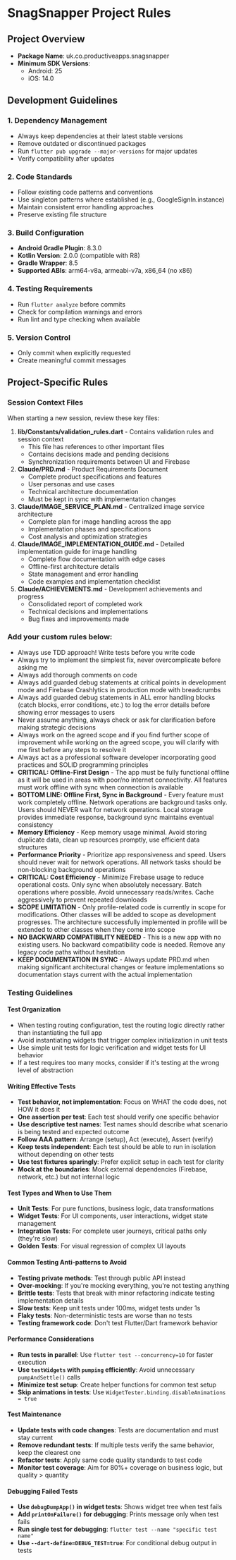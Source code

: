# SnagSnapper Project Rules

## Project Overview
- **Package Name**: uk.co.productiveapps.snagsnapper
- **Minimum SDK Versions**: 
  - Android: 25
  - iOS: 14.0

## Development Guidelines

### 1. Dependency Management
- Always keep dependencies at their latest stable versions
- Remove outdated or discontinued packages
- Run `flutter pub upgrade --major-versions` for major updates
- Verify compatibility after updates

### 2. Code Standards
- Follow existing code patterns and conventions
- Use singleton patterns where established (e.g., GoogleSignIn.instance)
- Maintain consistent error handling approaches
- Preserve existing file structure

### 3. Build Configuration
- **Android Gradle Plugin**: 8.3.0
- **Kotlin Version**: 2.0.0 (compatible with R8)
- **Gradle Wrapper**: 8.5
- **Supported ABIs**: arm64-v8a, armeabi-v7a, x86_64 (no x86)

### 4. Testing Requirements
- Run `flutter analyze` before commits
- Check for compilation warnings and errors
- Run lint and type checking when available

### 5. Version Control
- Only commit when explicitly requested
- Create meaningful commit messages

## Project-Specific Rules

### Session Context Files
When starting a new session, review these key files:
1. **lib/Constants/validation_rules.dart** - Contains validation rules and session context
   - This file has references to other important files
   - Contains decisions made and pending decisions
   - Synchronization requirements between UI and Firebase
2. **Claude/PRD.md** - Product Requirements Document
   - Complete product specifications and features
   - User personas and use cases
   - Technical architecture documentation
   - Must be kept in sync with implementation changes
3. **Claude/IMAGE_SERVICE_PLAN.md** - Centralized image service architecture
   - Complete plan for image handling across the app
   - Implementation phases and specifications
   - Cost analysis and optimization strategies
4. **Claude/IMAGE_IMPLEMENTATION_GUIDE.md** - Detailed implementation guide for image handling
   - Complete flow documentation with edge cases
   - Offline-first architecture details
   - State management and error handling
   - Code examples and implementation checklist
5. **Claude/ACHIEVEMENTS.md** - Development achievements and progress
   - Consolidated report of completed work
   - Technical decisions and implementations
   - Bug fixes and improvements made

### Add your custom rules below:
<!-- Add any specific rules or guidelines for this project -->
- Always use TDD approach! Write tests before you write code
- Always try to implement the simplest fix, never overcomplicate before asking me
- Always add thorough comments on code
- Always add guarded debug statements at critical points in development mode and Firebase Crashlytics in production mode with breadcrumbs
- Always add guarded debug statements in ALL error handling blocks (catch blocks, error conditions, etc.) to log the error details before showing error messages to users
- Never assume anything, always check or ask for clarification before making strategic decisions
- Always work on the agreed scope and if you find further scope of improvement while working on the agreed scope, you will clarify with me first before any steps to resolve it
- Always act as a professional software developer incorporating good practices and SOLID programming principles
- **CRITICAL: Offline-First Design** - The app must be fully functional offline as it will be used in areas with poor/no internet connectivity. All features must work offline with sync when connection is available
- **BOTTOM LINE: Offline First, Sync in Background** - Every feature must work completely offline. Network operations are background tasks only. Users should NEVER wait for network operations. Local storage provides immediate response, background sync maintains eventual consistency
- **Memory Efficiency** - Keep memory usage minimal. Avoid storing duplicate data, clean up resources promptly, use efficient data structures
- **Performance Priority** - Prioritize app responsiveness and speed. Users should never wait for network operations. All network tasks should be non-blocking background operations
- **CRITICAL: Cost Efficiency** - Minimize Firebase usage to reduce operational costs. Only sync when absolutely necessary. Batch operations where possible. Avoid unnecessary reads/writes. Cache aggressively to prevent repeated downloads
- **SCOPE LIMITATION** - Only profile-related code is currently in scope for modifications. Other classes will be added to scope as development progresses. The architecture successfully implemented in profile will be extended to other classes when they come into scope
- **NO BACKWARD COMPATIBILITY NEEDED** - This is a new app with no existing users. No backward compatibility code is needed. Remove any legacy code paths without hesitation
- **KEEP DOCUMENTATION IN SYNC** - Always update PRD.md when making significant architectural changes or feature implementations so documentation stays current with the actual implementation

### Testing Guidelines

#### Test Organization
- When testing routing configuration, test the routing logic directly rather than instantiating the full app
- Avoid instantiating widgets that trigger complex initialization in unit tests
- Use simple unit tests for logic verification and widget tests for UI behavior
- If a test requires too many mocks, consider if it's testing at the wrong level of abstraction

#### Writing Effective Tests
- **Test behavior, not implementation**: Focus on WHAT the code does, not HOW it does it
- **One assertion per test**: Each test should verify one specific behavior
- **Use descriptive test names**: Test names should describe what scenario is being tested and expected outcome
- **Follow AAA pattern**: Arrange (setup), Act (execute), Assert (verify)
- **Keep tests independent**: Each test should be able to run in isolation without depending on other tests
- **Use test fixtures sparingly**: Prefer explicit setup in each test for clarity
- **Mock at the boundaries**: Mock external dependencies (Firebase, network, etc.) but not internal logic

#### Test Types and When to Use Them
- **Unit Tests**: For pure functions, business logic, data transformations
- **Widget Tests**: For UI components, user interactions, widget state management
- **Integration Tests**: For complete user journeys, critical paths only (they're slow)
- **Golden Tests**: For visual regression of complex UI layouts

#### Common Testing Anti-patterns to Avoid
- **Testing private methods**: Test through public API instead
- **Over-mocking**: If you're mocking everything, you're not testing anything
- **Brittle tests**: Tests that break with minor refactoring indicate testing implementation details
- **Slow tests**: Keep unit tests under 100ms, widget tests under 1s
- **Flaky tests**: Non-deterministic tests are worse than no tests
- **Testing framework code**: Don't test Flutter/Dart framework behavior

#### Performance Considerations
- **Run tests in parallel**: Use `flutter test --concurrency=10` for faster execution
- **Use `testWidgets` with `pumping` efficiently**: Avoid unnecessary `pumpAndSettle()` calls
- **Minimize test setup**: Create helper functions for common test setup
- **Skip animations in tests**: Use `WidgetTester.binding.disableAnimations = true`

#### Test Maintenance
- **Update tests with code changes**: Tests are documentation and must stay current
- **Remove redundant tests**: If multiple tests verify the same behavior, keep the clearest one
- **Refactor tests**: Apply same code quality standards to test code
- **Monitor test coverage**: Aim for 80%+ coverage on business logic, but quality > quantity

#### Debugging Failed Tests
- **Use `debugDumpApp()` in widget tests**: Shows widget tree when test fails
- **Add `printOnFailure()` for debugging**: Prints message only when test fails
- **Run single test for debugging**: `flutter test --name "specific test name"`
- **Use `--dart-define=DEBUG_TEST=true`**: For conditional debug output in tests